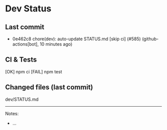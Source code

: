 # Dev Status

## Last commit
- 0e462c8 chore(dev): auto-update STATUS.md [skip ci] (#585) (github-actions[bot], 10 minutes ago)
## CI & Tests
[OK] npm ci
[FAIL] npm test

## Changed files (last commit)
dev/STATUS.md

---
Notes:
- ...

